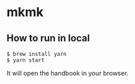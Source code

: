 # mkmk

## How to run in local

```
$ brew install yarn
$ yarn start
```

It will open the handbook in your browser.
